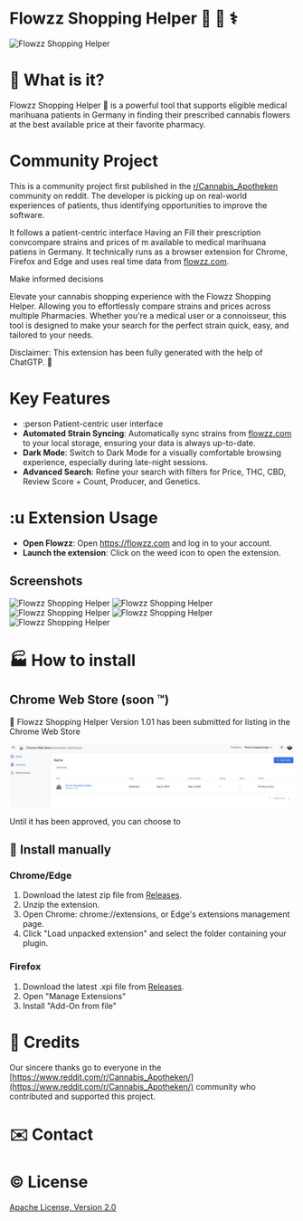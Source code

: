 # Flowzz Shopping Helper 🔎 🌿 ⚕️ 

![Flowzz Shopping Helper](/static/flowzz-shopping-helper.png "The logo of the Flowzz Shopping Helper extension, depicting a cannabis leave")

# 🌿 What is it?

Flowzz Shopping Helper 🌿 is a powerful tool that supports eligible medical marihuana patients in Germany in finding their prescribed cannabis flowers at the best available price at their favorite pharmacy.

# Community Project
This is a community project first published in the [r/Cannabis_Apotheken](https://www.reddit.com/r/Cannabis_Apotheken/) community on reddit.
The developer is picking up on real-world experiences of patients, thus identifying opportunities to improve the software.

It follows a patient-centric  interface Having an Fill their prescription convcompare strains and prices of m available to  medical marihuana patiens in Germany.
It technically runs as a browser extension for Chrome, Firefox and Edge and uses real time data from [flowzz.com](https://flowzz.com/). 

Make informed decisions 

Elevate your cannabis shopping experience with the Flowzz Shopping Helper. Allowing you to effortlessly compare strains and prices across multiple Pharmacies. Whether you're a medical user or a connoisseur, this tool is designed to make your search for the perfect strain quick, easy, and tailored to your needs.

Disclaimer: This extension has been fully generated with the help of ChatGTP. 🤖

# Key Features
* :person Patient-centric user interface
* **Automated Strain Syncing**: Automatically sync strains from [flowzz.com](https://flowzz.com/) to your local storage, ensuring your data is always up-to-date.
* **Dark Mode**: Switch to Dark Mode for a visually comfortable browsing experience, especially during late-night sessions.
* **Advanced Search**: Refine your search with filters for Price, THC, CBD, Review Score + Count, Producer, and Genetics.


# :u Extension Usage

* **Open Flowzz**: Open https://flowzz.com and log in to your account.
* **Launch the extension**: Click on the weed icon to open the extension.

## Screenshots

![Flowzz Shopping Helper](/demo/extension.png "A screenshot of the Flowzz Shopping Helper extension")
![Flowzz Shopping Helper](/demo/extension-dark.png "A screenshot of the Flowzz Shopping Helper extension in dark mode")
![Flowzz Shopping Helper](/demo/extension1.png "A screenshot of the Flowzz Shopping Helper extension")
![Flowzz Shopping Helper](/demo/extension2.png "A screenshot of the Flowzz Shopping Helper extension")
![Flowzz Shopping Helper](/demo/extension3.png "A screenshot of the Flowzz Shopping Helper extension")


# :factory: How to install

## Chrome Web Store (soon :tm:)
:construction_worker: Flowzz Shopping Helper Version 1.01 has been submitted for listing in the Chrome Web Store 

![Flowzz Shopping Helper](/demo/chrome-web-store-listing.png "Chrome Web Store Listing")

Until it has been approved, you can choose to 

## :wrench: Install manually

### Chrome/Edge
1. Download the latest zip file from [Releases](https://github.com/FrittenToni/flowzz-shopping-helper/releases).
2. Unzip the extension.
3. Open Chrome: chrome://extensions, or Edge's extensions management page.
4. Click "Load unpacked extension" and select the folder containing your plugin.

### Firefox
1. Download the latest .xpi file from [Releases](https://github.com/FrittenToni/flowzz-shopping-helper/releases).
2. Open "Manage Extensions"
3. Install "Add-On from file"





# :raising_hand: Credits
Our sincere thanks go to everyone in the [https://www.reddit.com/r/Cannabis_Apotheken/](https://www.reddit.com/r/Cannabis_Apotheken/) community who contributed and supported this project. 

# :envelope: Contact


# :copyright: License
[Apache License, Version 2.0](https://www.apache.org/licenses/LICENSE-2.0)
